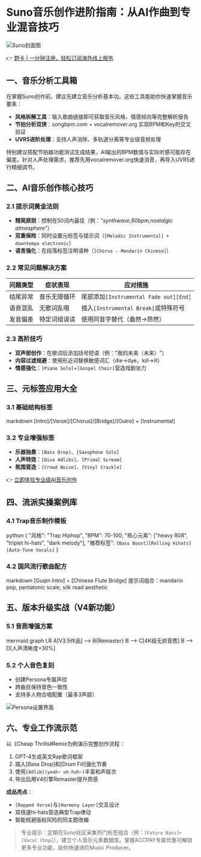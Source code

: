 # Suno音乐创作进阶指南：从AI作曲到专业混音技巧

![Suno封面图](https://bbtdd.com/wp-content/uploads/img/93788762281096.webp#pic_center)

👉 [野卡 | 一分钟注册，轻松订阅海外线上服务](https://bbtdd.com/yeka)

## 一、音乐分析工具箱
在掌握Suno创作前，建议先建立音乐分析基本功。这些工具能助你快速掌握音乐要素：
- **风格拆解工具**：输入歌曲链接即可获取音乐风格、情感倾向等完整解析报告
- **节拍分析双侠**：songbpm.com + vocalremover.org 实现BPM和Key的交叉验证
- **UVR5进阶处理**：支持人声消除、多轨道分离等专业级音频处理

特别建议搭配节拍器功能测试生成结果，AI输出的BPM数值与实际听感可能存在偏差。针对人声处理需求，推荐先用vocalremover.org快速消音，再导入UVR5进行精细调节。

## 二、AI音乐创作核心技巧
### 2.1 提示词黄金法则
- **精简原则**：控制在50词内最佳（例：*"synthwave,80bpm,nostalgic atmosphere"*）
- **双重保险**：同时设置元标签与提示词（`[Melodic Instrumental] + downtempo electronic`）
- **语言强化**：在段落标签注明语种（`[Chorus - Mandarin Chinese]`）

### 2.2 常见问题解决方案
| 问题类型 | 症状表现 | 应对措施 |
|---------|---------|---------|
| 结尾异常 | 音乐无限循环 | 尾部添加`[Instrumental Fade out][End]` |
| 语音混乱 | 无歌词乱唱 | 插入`[Instrumental Break]`或特殊符号 |
| 发音偏差 | 特定词组误读 | 使用同音字替代（盎然→昂然） |

### 2.3 高阶技巧
- **双声部创作**：在歌词后添加括号短语（例："我的未来（未来）"）
- **内容过滤规避**：使用形近词替换敏感词汇（die→dye，kill→ill）
- **情感强化**：`[Piano Solo]`+`[Gospel Choir]`营造戏剧张力

## 三、元标签应用大全
### 3.1 基础结构标签
markdown
[Intro]/[Verse]/[Chorus]/[Bridge]/[Outro] + [Instrumental]

### 3.2 专业增强标签
- **乐器独奏**：`[Bass Drop]`、`[Saxophone Solo]`
- **人声特效**：`[Diva Adlibs]`、`[Primal Scream]`
- **氛围营造**：`[Crowd Noise]`、`[Vinyl Crackle]`

👉 [立即体验专业级AI音乐创作](https://bbtdd.com/yeka)

## 四、流派实操案例库
### 4.1 Trap音乐制作模板
python
{
  "风格": "Trap Hiphop",
  "BPM": 70-100,
  "核心元素": ["heavy 808", "triplet hi-hats", "dark melody"],
  "推荐标签": `[Bass Boost][Rolling Hihats][Auto-Tune Vocals]`
}

### 4.2 国风流行歌曲配方
markdown
[Guqin Intro] + [Chinese Flute Bridge] 
提示词组合：mandarin pop, pentatonic scale, silk road aesthetic


## 五、版本升级实战（V4新功能）
### 5.1 音质增强方案
mermaid
graph LR
A[V3.5作品] --> B{Remaster} 
B --> C[4K级无损音质]
B --> D[人声清晰度+30%]

### 5.2 个人音色复刻
- 创建Persona专属声纹
- 跨曲目保持音色一致性
- 支持多人物合唱配置（最多3声部）

![Persona设置界面](https://bbtdd.com/wp-content/uploads/img/932971121452.webp#pic_center)

## 六、专业工作流示范
以《Cheap Thrills》Remix为例演示完整创作流程：
1. GPT-4生成英文Rap歌词框架
2. 插入[Bass Drop]和[Drum Fill]强化节奏
3. 使用`[Adlib](yeah~ uh-huh~)`丰富和声层次
4. 导出后用V4引擎Remaster提升质感

**成品亮点**：
- `[Rapped Verse]`与`[Harmony Layer]`交互设计
- 双倍速hi-hats营造典型Trap律动
- 智能规避版权风险的同主题改编

> 专业提示：定期在Suno社区采集热门标签组合（例：`[Future Bass]+[Vocal Chop]`），建立个人音乐元素数据库。掌握ACCPAY专属优惠可解锁更多专业功能，助你快速进阶Music Producer。